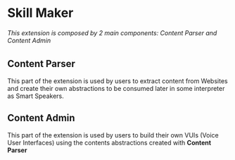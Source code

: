 # Skill Maker
###### This extension is composed by 2 main components: Content Parser and Content Admin

## Content Parser

This part of the extension is used by users to extract content from Websites and create their own abstractions to be consumed later in some interpreter as Smart Speakers.

## Content Admin

This part of the extension is used by users to build their own VUIs (Voice User Interfaces) using the contents abstractions created with **Content Parser**